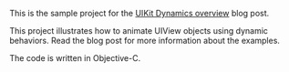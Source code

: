 
This is the sample project for the [UIKit Dynamics overview](http://corsarus.com/2014/uikit-dynamics-overview/) blog post.

This project illustrates how to animate UIView objects using dynamic behaviors. Read the blog post for more information about the examples.


The code is written in Objective-C.